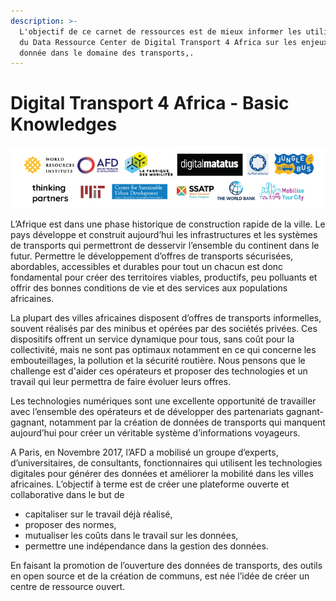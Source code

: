 ```yaml
---
description: >-
  L'objectif de ce carnet de ressources est de mieux informer les utilisateurs
  du Data Ressource Center de Digital Transport 4 Africa sur les enjeux de la
  donnée dans le domaine des transports,.
---
```


# Digital Transport 4 Africa - Basic Knowledges

![](.gitbook/assets/logos_footer.jpg)

L’Afrique est dans une phase historique de construction rapide de la ville. Le pays développe et construit aujourd’hui les infrastructures et les systèmes de transports qui permettront de desservir l’ensemble du continent dans le futur. Permettre le développement d’offres de transports sécurisées, abordables, accessibles et durables pour tout un chacun est donc fondamental pour créer des territoires viables, productifs, peu polluants et offrir des bonnes conditions de vie et des services aux populations africaines.

La plupart des villes africaines disposent d’offres de transports informelles, souvent réalisés par des minibus et opérées par des sociétés privées. Ces dispositifs offrent un service dynamique pour tous, sans coût pour la collectivité, mais ne sont pas optimaux notamment en ce qui concerne les embouteillages, la pollution et la sécurité routière. Nous pensons que le challenge est d'aider ces opérateurs et proposer des technologies et un travail qui leur permettra de faire évoluer leurs offres.

Les technologies numériques sont une excellente opportunité de travailler avec l’ensemble des opérateurs et de développer des partenariats gagnant-gagnant, notamment par la création de données de transports qui manquent aujourd’hui pour créer un véritable système d’informations voyageurs.

A Paris, en Novembre 2017, l’AFD a mobilisé un groupe d’experts, d’universitaires, de consultants, fonctionnaires qui utilisent les technologies digitales pour générer des données et améliorer la mobilité dans les villes africaines. L’objectif à terme est de créer une plateforme ouverte et collaborative dans le but de

* capitaliser sur le travail déjà réalisé,
* proposer des normes,
* mutualiser les coûts dans le travail sur les données,
* permettre une indépendance dans la gestion des données.

En faisant la promotion de l’ouverture des données de transports, des outils en open source et de la création de communs, est née l’idée de créer un centre de ressource ouvert.

